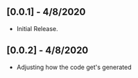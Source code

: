 ## [0.0.1] - 4/8/2020

* Initial Release.

## [0.0.2] - 4/8/2020

* Adjusting how the code get's generated
